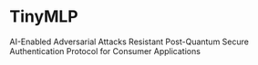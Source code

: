 # TinyMLP
AI-Enabled Adversarial Attacks Resistant Post-Quantum Secure Authentication Protocol for Consumer Applications
